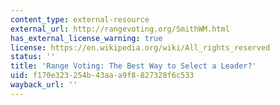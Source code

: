 ```yaml
---
content_type: external-resource
external_url: http://rangevoting.org/SmithWM.html
has_external_license_warning: true
license: https://en.wikipedia.org/wiki/All_rights_reserved
status: ''
title: 'Range Voting: The Best Way to Select a Leader?'
uid: f170e323-254b-43aa-a9f8-827328f6c533
wayback_url: ''
---
```

